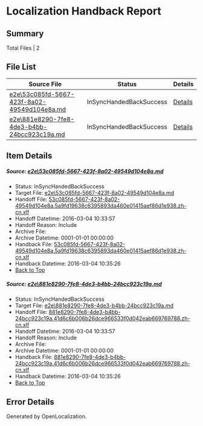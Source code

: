 # <a name='report-top'></a> Localization Handback Report

## Summary
 Total Files | 2

## File List
 Source File | Status | Details 
 ----------- | ------ | ------- 
 [e2e\53c085fd-5667-423f-8a02-49549d104e8a.md](https://github.com/OpenLocalizationTest/oltest/blob/0bd8466b393bcb114c9b2a5f6c438a36c49e1262/e2e/53c085fd-5667-423f-8a02-49549d104e8a.md) | InSyncHandedBackSuccess | [Details](#2e3f2f93807de03f58fcc0c42e2cbf131662e5651)
 [e2e\881e8290-7fe8-4de3-b4bb-24bcc923c19a.md](https://github.com/OpenLocalizationTest/oltest/blob/0bd8466b393bcb114c9b2a5f6c438a36c49e1262/e2e/881e8290-7fe8-4de3-b4bb-24bcc923c19a.md) | InSyncHandedBackSuccess | [Details](#67e8fef4ba70d52437eccae26a3fa8972825d0302)

## Item Details
##### <a name='2e3f2f93807de03f58fcc0c42e2cbf131662e5651'></a> Source: [e2e\53c085fd-5667-423f-8a02-49549d104e8a.md](https://github.com/OpenLocalizationTest/oltest/blob/0bd8466b393bcb114c9b2a5f6c438a36c49e1262/e2e/53c085fd-5667-423f-8a02-49549d104e8a.md)
* Status: InSyncHandedBackSuccess
* Target File: [e2e\53c085fd-5667-423f-8a02-49549d104e8a.md](https://github.com/OpenLocalizationTestOrg/oltest.zh-cn/blob/2d745ed9be684150f5f5216bc81237f54d436948/e2e/53c085fd-5667-423f-8a02-49549d104e8a.md)
* Handoff File: [53c085fd-5667-423f-8a02-49549d104e8a.5a9fd19638c6395893da460e01415aef86d1e938.zh-cn.xlf](https://github.com/OpenLocalizationTestOrg/olhandoff/blob/24a7cc7eaaabcce6be0ca3715987f8f362f0d788/ol-handoff/OpenLocalizationTestOrg/oltest.zh-cn/qimu/ht/53c085fd-5667-423f-8a02-49549d104e8a.5a9fd19638c6395893da460e01415aef86d1e938.zh-cn.xlf)
* Handoff Datetime: 2016-03-04 10:33:57
* Handoff Reason: Include
* Archive File: 
* Archive Datetime: 0001-01-01 00:00:00
* Handback File: [53c085fd-5667-423f-8a02-49549d104e8a.5a9fd19638c6395893da460e01415aef86d1e938.zh-cn.xlf](https://github.com/OpenLocalizationTestOrg/olhandback/blob/7f388f412e75bdc5a87f12d43da2acf59950798d/ol-handback/OpenLocalizationTestOrg/oltest.zh-cn/qimu/ht/53c085fd-5667-423f-8a02-49549d104e8a.5a9fd19638c6395893da460e01415aef86d1e938.zh-cn.xlf)
* Handback Datetime: 2016-03-04 10:35:26
* [Back to Top](#report-top)

##### <a name='67e8fef4ba70d52437eccae26a3fa8972825d0302'></a> Source: [e2e\881e8290-7fe8-4de3-b4bb-24bcc923c19a.md](https://github.com/OpenLocalizationTest/oltest/blob/0bd8466b393bcb114c9b2a5f6c438a36c49e1262/e2e/881e8290-7fe8-4de3-b4bb-24bcc923c19a.md)
* Status: InSyncHandedBackSuccess
* Target File: [e2e\881e8290-7fe8-4de3-b4bb-24bcc923c19a.md](https://github.com/OpenLocalizationTestOrg/oltest.zh-cn/blob/2d745ed9be684150f5f5216bc81237f54d436948/e2e/881e8290-7fe8-4de3-b4bb-24bcc923c19a.md)
* Handoff File: [881e8290-7fe8-4de3-b4bb-24bcc923c19a.41d6c6b006b26dce966533f0d042eab669769788.zh-cn.xlf](https://github.com/OpenLocalizationTestOrg/olhandoff/blob/24a7cc7eaaabcce6be0ca3715987f8f362f0d788/ol-handoff/OpenLocalizationTestOrg/oltest.zh-cn/qimu/ht/881e8290-7fe8-4de3-b4bb-24bcc923c19a.41d6c6b006b26dce966533f0d042eab669769788.zh-cn.xlf)
* Handoff Datetime: 2016-03-04 10:33:57
* Handoff Reason: Include
* Archive File: 
* Archive Datetime: 0001-01-01 00:00:00
* Handback File: [881e8290-7fe8-4de3-b4bb-24bcc923c19a.41d6c6b006b26dce966533f0d042eab669769788.zh-cn.xlf](https://github.com/OpenLocalizationTestOrg/olhandback/blob/7f388f412e75bdc5a87f12d43da2acf59950798d/ol-handback/OpenLocalizationTestOrg/oltest.zh-cn/qimu/ht/881e8290-7fe8-4de3-b4bb-24bcc923c19a.41d6c6b006b26dce966533f0d042eab669769788.zh-cn.xlf)
* Handback Datetime: 2016-03-04 10:35:26
* [Back to Top](#report-top)


## Error Details

Generated by OpenLocalization.

